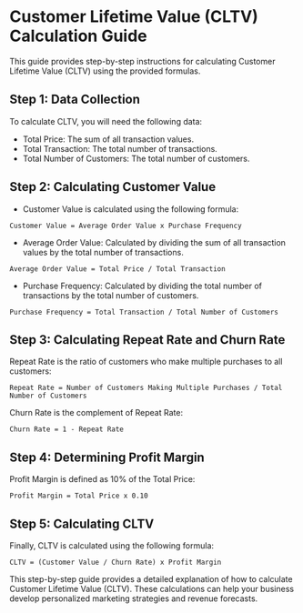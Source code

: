 
# Customer Lifetime Value (CLTV) Calculation Guide

This guide provides step-by-step instructions for calculating Customer Lifetime Value (CLTV) using the provided formulas.

## Step 1: Data Collection

To calculate CLTV, you will need the following data:

- Total Price: The sum of all transaction values.
- Total Transaction: The total number of transactions.
- Total Number of Customers: The total number of customers.

## Step 2: Calculating Customer Value

-  Customer Value is calculated using the following formula:

```
Customer Value = Average Order Value x Purchase Frequency
```

- Average Order Value: Calculated by dividing the sum of all transaction values by the total number of transactions.

```
Average Order Value = Total Price / Total Transaction
```

- Purchase Frequency: Calculated by dividing the total number of transactions by the total number of customers.

```
Purchase Frequency = Total Transaction / Total Number of Customers
```

## Step 3: Calculating Repeat Rate and Churn Rate

Repeat Rate is the ratio of customers who make multiple purchases to all customers:

```
Repeat Rate = Number of Customers Making Multiple Purchases / Total Number of Customers
```

Churn Rate is the complement of Repeat Rate:

```
Churn Rate = 1 - Repeat Rate
```

## Step 4: Determining Profit Margin

Profit Margin is defined as 10% of the Total Price:

```
Profit Margin = Total Price x 0.10
```

## Step 5: Calculating CLTV

Finally, CLTV is calculated using the following formula:

```
CLTV = (Customer Value / Churn Rate) x Profit Margin
```

This step-by-step guide provides a detailed explanation of how to calculate Customer Lifetime Value (CLTV). These calculations can help your business develop personalized marketing strategies and revenue forecasts.

